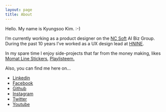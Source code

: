 ```yaml
---
layout: page
title: About
---
```


Hello. My name is Kyungsoo Kim. :-)

I’m currently working as a product designer on the [NC Soft](http://kr.ncsoft.com/korean/?ref=kimtoma) AI Biz Group.
During the past 10 years I’ve worked as a UX design lead at [HNINE](https://www.hnine.com/?ref=kimtoma). 

In my spare time I enjoy side-projects that far from the money making, likes [Momat Line Stickers](https://store.line.me/stickershop/author/525306/en), [Playlisteem.](https://playlisteem.web.app/)

Also, you can find me here on…

- [Linkedin](http://www.linkedin.com/in/kimkyungsoo﻿)
- [Facebook](https://www.facebook.com/hello.kyungsoo)
- [Github](https://github.com/kimtoma﻿)
- [Instagram](https://www.instagram.com/kimtoma/)
- [Twitter](https://twitter.com/kimtoma﻿)
- [Youtube](https://www.youtube.com/user/kimtoma)

